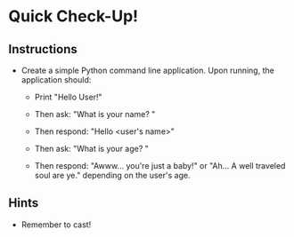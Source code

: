 # Quick Check-Up!

## Instructions

* Create a simple Python command line application. Upon running, the application should:

  * Print "Hello User!"

  * Then ask: "What is your name? "

  * Then respond: "Hello &lt;user's name>"

  * Then ask: "What is your age? "

  * Then respond: "Awww... you're just a baby!" or "Ah... A well traveled soul are ye." depending on the user's age.

## Hints

* Remember to cast!